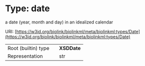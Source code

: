 
# Type: date


a date (year, month and day) in an idealized calendar

URI: [https://w3id.org/biolink/biolinkml/meta/biolinkml:types/Date](https://w3id.org/biolink/biolinkml/meta/biolinkml:types/Date)

|  |  |  |
| --- | --- | --- |
| Root (builtin) type | | **XSDDate** |
| Representation | | str |
